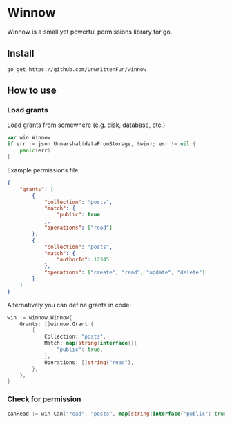 # Winnow

Winnow is a small yet powerful permissions library for go.

## Install
```
go get https://github.com/UnwrittenFun/winnow
```

## How to use

### Load grants
Load grants from somewhere (e.g. disk, database, etc.)
```go
var win Winnow
if err := json.Unmarshal(dataFromStorage, &win); err != nil {
    panic(err)
}
```

Example permissions file:
```json
{
    "grants": [
        {
            "collection": "posts",
            "match": {
                "public": true
            },
            "operations": ["read"]
        },
        {
            "collection": "posts",
            "match": {
                "authorId": 12345
            },
            "operations": ["create", "read", "update", "delete"]
        }
    ]
}
```

Alternatively you can define grants in code:
```go
win := winnow.Winnow{
    Grants: []winnow.Grant {
        {
            Collection: "posts",
            Match: map[string]interface{}{
                "public": true,
            },
            Operations: []string{"read"},
        },
    },
}
```

### Check for permission

```go
canRead := win.Can("read", "posts", map[string]interface{"public": true})
```
